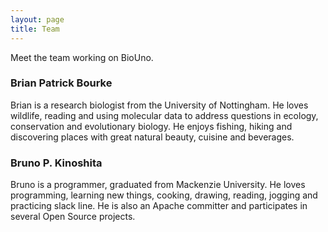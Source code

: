 ```yaml
---
layout: page
title: Team
---
```


Meet the team working on BioUno.

### Brian Patrick Bourke

Brian is a research biologist from the University of Nottingham. He loves wildlife, reading and using molecular data to address questions in ecology, conservation and evolutionary biology. He enjoys fishing, hiking and discovering places with great natural beauty, cuisine and beverages.

### Bruno P. Kinoshita

Bruno is a programmer, graduated from Mackenzie University. He loves programming, learning new things, cooking, drawing, reading, jogging and practicing slack line. He is also an Apache committer and participates in several Open Source projects.